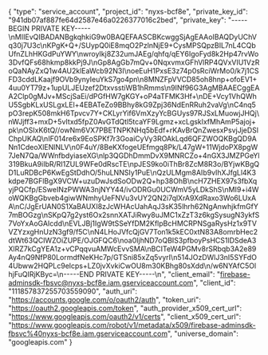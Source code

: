 
{
  "type": "service_account",
  "project_id": "nyxs-bcf8e",
  "private_key_id": "941db07af887fe64d2587e46a0226377016c2bed",
  "private_key": "-----BEGIN PRIVATE KEY-----\nMIIEvQIBADANBgkqhkiG9w0BAQEFAASCBKcwggSjAgEAAoIBAQDyUChVq30j7U3c\nKPgK+Q+/SUypQ0iE8mqO2PzlnNjE9+CysMPSQpzBIL7nL4CQbUfnZLhHKGdPuYWY\nwroyIkj8Z32umJAEg/qhfq/qEY6IgoFyd8k2Hp47rvWo3DvfQFs68hkmp8kkPj9J\nGp8AgGb7mQv+0NqxvmxGFhVlRP4QVxVIU1VzRoQaNAyZxQ1w4AU2klEaWcb92N3I\noeEuH1PxsE3z74p0sRciWrMo0/k7j1CSFD3cddLKaajf9OVb9ynyIeuYkS7go4pn\n8MNZFpVVCD85oh8hnp+ofoEV1+4uu0YT79z+1upULJEUzef2DtxvsstiWB1hRmms\n9INf96G3AgMBAAECggEAA2Clp0gMJv+MScjSaEi/dPGfHW7gKGY+oP4aTFMK3Hf+\nDE+Vcy1VhQWhU5SgbKLxUSLgxLEl+4EBATeZo9BBhy8kG9Zpj36NdEnRRuh2vaVg\nC4nq5pO3repK508mkH6Tpvcv7Y+CKLyrYif6VmXzyYcBGUys97RJSxLMuowjJHQj\nWJjff3+mxD+5vItxd5fpZ0AvGTdQtl5tcaYF9Lgmz+xcLgsklxfMhAmP5ajoj+pk\nOSIxK6tQ//owNm6VX7PBETNPKNHq5bEdf+rKAvBrQnZwesxPsvjJjeDSlChpUKAQ\nIF014re6x9EoSPKf7r3GoaiCyVy3ROAkLqd6QFZWOQKBgQD9ANn1CdeoXlENlNLV\n0F4uY/8BeKXfogeUEfmgq8Pk/L47gW+11WjdoPX8pgW7JeN7Qa/WWnfbdyiaseXG\nlp3QGDhDmmDvX9MNRCZo+4nGX3JMZPGeYl319BkuA9iIbR/RI1ZUL9WFe0dRscTE\npJES9ko0iThBr8ZcM8R3o/BYjwKBgQD1LuRDBcP6KwEgStDdhO/5huLNNSIy1PuE\nQzULMgm8AIb9vIhXJfgLl4K3kdpe7BGFlBgX9VCW+uzuDwJsdSoODw2Q+hp38OhB\ncH7ZHEX97s3fbXqyjPQCfp/ESweINzPWWA3njNYY44/ivODRGu0UCWmV5yLDkShS\nMI9+i4WoWQKBgGbveb4giwWNmhyUeFNVu3vUY2QN2i7qlXrA9XdRaxo3Wo6LUxAA\nC/JgErUAN0S1XaBAUXI8zJcWHAcUahAqJ3sK35lhrh62NgAnwhjkfmGfY7mBOGzg\nSKpQ7g2yst6Ox2snnXATJiRwy8uJMC1xZzT3z6kgSysugN3ykfS7VoYxAoGAIcdd\nEVLJBj1IgW9tSSeYfDM2KflpBcHMCRPNSgaRysHz1x9TVVZYzxgHnUzN3gf9/f5C\nN4LHoJVfcQjGV7Ton1k5kEC0xtN83A8omrbHec2dtWt63QCIWZOiZUPE/OJGFQC6\noa0IjhND7oQBIS3pfboyPsHCS1lDSdeA3XlRZ7kCgYEA1z+vCPqqvuAMWcEvvSMA\nBCITeW4PGMv8rSRbqb3A2e89Ay4nQ9NfP80LormdfNeKHc7p/GTSni85xZq5vyrI\n514JOzDWlJ3nI5SYFdO4Ubww2HQPLc9elcps+LZ0jvXvkiCwOU8m30KBhg80sXdd\n/w6NYAfC5OlhjFuQIRjKByc=\n-----END PRIVATE KEY-----\n",
  "client_email": "firebase-adminsdk-fbsvc@nyxs-bcf8e.iam.gserviceaccount.com",
  "client_id": "111857837255703559090",
  "auth_uri": "https://accounts.google.com/o/oauth2/auth",
  "token_uri": "https://oauth2.googleapis.com/token",
  "auth_provider_x509_cert_url": "https://www.googleapis.com/oauth2/v1/certs",
  "client_x509_cert_url": "https://www.googleapis.com/robot/v1/metadata/x509/firebase-adminsdk-fbsvc%40nyxs-bcf8e.iam.gserviceaccount.com",
  "universe_domain": "googleapis.com"
}
